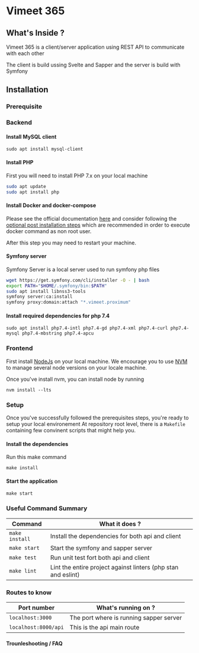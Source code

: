# Vimeet 365

## What's Inside ?

Vimeet 365 is a client/server application using REST API to communicate with each other

The client is build ussing Svelte and Sapper and the server is build with Symfony

## Installation

### Prerequisite

### Backend

#### Install MySQL client

```
sudo apt install mysql-client
```

#### Install PHP

First you will need to install PHP 7.x on your local machine

```bash
sudo apt update
sudo apt install php
```

#### Install Docker and docker-compose

Please see the official documentation [here](https://docs.docker.com/engine/install/ubuntu/) and consider following the [optional post installation steps](https://docs.docker.com/engine/install/linux-postinstall/) which are recommended in order to execute docker command as non root user.

After this step you may need to restart your machine.

#### Symfony server

Symfony Server is a local server used to run symfony php files

```bash
wget https://get.symfony.com/cli/installer -O - | bash
export PATH="$HOME/.symfony/bin:$PATH"
sudo apt install libnss3-tools
symfony server:ca:install
symfony proxy:domain:attach "*.vimeet.proximum"
```

#### Install required dependencies for php 7.4

```
sudo apt install php7.4-intl php7.4-gd php7.4-xml php7.4-curl php7.4-mysql php7.4-mbstring php7.4-apcu
```

### Frontend

First install [NodeJs](https://nodejs.org/en/) on your local machine. We encourage you to use [NVM](https://github.com/nvm-sh/nvm) to manage several node versions on your locale machine.

Once you've install nvm, you can install node by running

```
nvm install --lts
```

### Setup

Once you've successfully followed the prerequisites steps, you're ready to setup your local environement
At repository root level, there is a `Makefile` containing few convinent scripts that might help you.

#### Install the dependencies

Run this make command

```
make install
```

#### Start the application

```
make start
```

### Useful Command Summary

| Command        | What it does ?                                                |
| -------------- | ------------------------------------------------------------- |
| `make install` | Install the dependencies for both api and client              |
| `make start`   | Start the symfony and sapper server                           |
| `make test`    | Run unit test fort both api and client                        |
| `make lint`    | Lint the entire project against linters (php stan and eslint) |

### Routes to know

| Port number          | What's running on ?                                           |
| -------------------- | ------------------------------------------------------------- |
| `localhost:3000`     | The port where is running sapper server                       |
| `localhost:8000/api` | This is the api main route                                    |

#### Trounleshooting / FAQ
